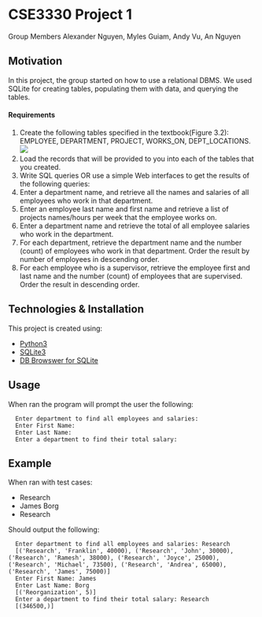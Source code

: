 # CSE3330 Project 1
Group Members Alexander Nguyen, Myles Guiam, Andy Vu, An Nguyen

## Motivation
In this project, the group started on how to use a relational DBMS. We used SQLite for creating tables, populating them with data, and querying
the tables.

#### Requirements
1. Create the following tables specified in the textbook(Figure 3.2): EMPLOYEE,
DEPARTMENT, PROJECT, WORKS_ON, DEPT_LOCATIONS. <br/><img src="https://github.com/amusealex/cse3330project1/blob/main/images/Figure3-2.PNG"/>
2. Load the records that will be provided to you into each of the tables that you created.
3. Write SQL queries OR use a simple Web interfaces to get the results of the following
queries:
4. Enter a department name, and retrieve all the names and salaries of all employees who work
in that department.
5. Enter an employee last name and first name and retrieve a list of projects names/hours per
week that the employee works on.
6. Enter a department name and retrieve the total of all employee salaries who work in the
department.
7. For each department, retrieve the department name and the number (count) of employees
who work in that department. Order the result by number of employees in descending order.
8. For each employee who is a supervisor, retrieve the employee first and last name and the
number (count) of employees that are supervised. Order the result in descending order.

## Technologies & Installation
This project is created using:
* [Python3](https://www.python.org/)
* [SQLite3](https://www.sqlite.org/index.html)
* [DB Browswer for SQLite](https://sqlitebrowser.org/)

## Usage
When ran the program will prompt the user the following:
```
  Enter department to find all employees and salaries:
  Enter First Name:
  Enter Last Name:
  Enter a department to find their total salary:
```

## Example
When ran with test cases:
* Research
* James Borg
* Research

Should output the following:
```
  Enter department to find all employees and salaries: Research
  [('Research', 'Franklin', 40000), ('Research', 'John', 30000), ('Research', 'Ramesh', 38000), ('Research', 'Joyce', 25000), ('Research', 'Michael', 73500), ('Research', 'Andrea', 65000), ('Research', 'James', 75000)]
  Enter First Name: James
  Enter Last Name: Borg
  [('Reorganization', 5)]
  Enter a department to find their total salary: Research
  [(346500,)]
```

